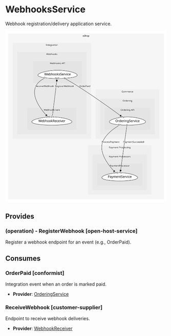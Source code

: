 


# WebhooksService
Webhook registration/delivery application service.

![consumablemap](./consumablemap.svg)

## Provides

### (operation) - RegisterWebhook [open-host-service]
Register a webhook endpoint for an event (e.g., OrderPaid).


## Consumes

### OrderPaid [conformist]
Integration event when an order is marked paid.
- **Provider**: [OrderingService](../../../../../../../commerce/subdomains/ordering/boundedcontexts/ordering.api/services/ordering_service/index.md)

### ReceiveWebhook [customer-supplier]
Endpoint to receive webhook deliveries.
- **Provider**: [WebhookReceiver](../../../webhook_client/services/webhook_receiver/index.md)

	
